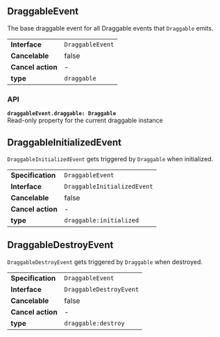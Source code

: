 ## DraggableEvent

The base draggable event for all Draggable events that `Draggable` emits.

|                   |                  |
| ----------------- | ---------------- |
| **Interface**     | `DraggableEvent` |
| **Cancelable**    | false            |
| **Cancel action** | -                |
| **type**          | `draggable`      |

### API

**`draggableEvent.draggable: Draggable`**  
Read-only property for the current draggable instance

## DraggableInitializedEvent

`DraggableInitializedEvent` gets triggered by `Draggable` when initialized.

|                   |                             |
| ----------------- | --------------------------- |
| **Specification** | `DraggableEvent`            |
| **Interface**     | `DraggableInitializedEvent` |
| **Cancelable**    | false                       |
| **Cancel action** | -                           |
| **type**          | `draggable:initialized`     |

## DraggableDestroyEvent

`DraggableDestroyEvent` gets triggered by `Draggable` when destroyed.

|                   |                         |
| ----------------- | ----------------------- |
| **Specification** | `DraggableEvent`        |
| **Interface**     | `DraggableDestroyEvent` |
| **Cancelable**    | false                   |
| **Cancel action** | -                       |
| **type**          | `draggable:destroy`     |

